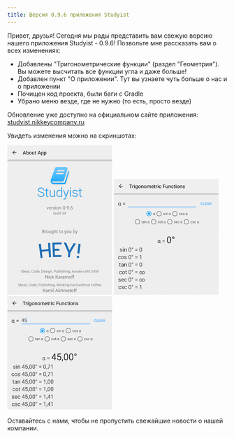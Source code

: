 ```yaml
---
title: Версия 0.9.6 приложения Studyist
---
```

Привет, друзья! Сегодня мы рады представить вам свежую версию нашего приложения Studyist - 0.9.6! Позвольте мне рассказать вам о всех изменениях:

- Добавлены "Тригонометрические функции" (раздел "Геометрия"). Вы можете высчитать все функции угла и даже больше!
- Добавлен пункт "О приложении". Тут вы узнаете чуть больше о нас и о приложении
- Почищен код проекта, были баги с Gradle
- Убрано меню везде, где не нужно (то есть, просто везде)

Обновление уже доступно на официальном сайте приложения: [studyist.nikkeycompany.ru](http://studyist.nikkeycompany.ru/ru.html#download)

Увидеть изменения можно на скриншотах:

![Страница "О приложении"](../img/2015-06-06-studyist-096/img2.png) 
![Тригонометрические функции](../img/2015-06-06-studyist-096/img3.png) 
![Тригонометрические функции в действии](../img/2015-06-06-studyist-096/img4.png)

Оставайтесь с нами, чтобы не пропустить свежайшие новости о нашей компании.